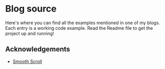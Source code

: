 # Blog source

Here's where you can find all the examples mentioned in one of my blogs. Each entry is a working code example. Read the Readme file to get the project up and running!

## Acknowledgements

 - [Smooth Scroll](https://github.com/fabricewerger/blog-source/tree/main/smooth-scroll)
